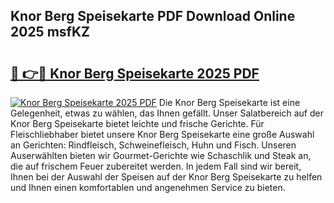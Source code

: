 ## Knor Berg Speisekarte PDF Download Online 2025 msfKZ

# <h2><a href="http://gcat9j.nevu.top/?p=Knor+Berg+Speisekarte">🔗 👉🔴 Knor Berg Speisekarte 2025 PDF</a></h2>

[![Knor Berg Speisekarte 2025 PDF](https://i.imgur.com/dBaPXMq.png)](http://gcat9j.nevu.top/?p=Knor+Berg+Speisekarte)
Die Knor Berg Speisekarte ist eine Gelegenheit, etwas zu wählen, das Ihnen gefällt. Unser Salatbereich auf der Knor Berg Speisekarte bietet leichte und frische Gerichte. Für Fleischliebhaber bietet unsere Knor Berg Speisekarte eine große Auswahl an Gerichten: Rindfleisch, Schweinefleisch, Huhn und Fisch. Unseren Auserwählten bieten wir Gourmet-Gerichte wie Schaschlik und Steak an, die auf frischem Feuer zubereitet werden. In jedem Fall sind wir bereit, Ihnen bei der Auswahl der Speisen auf der Knor Berg Speisekarte zu helfen und Ihnen einen komfortablen und angenehmen Service zu bieten.
